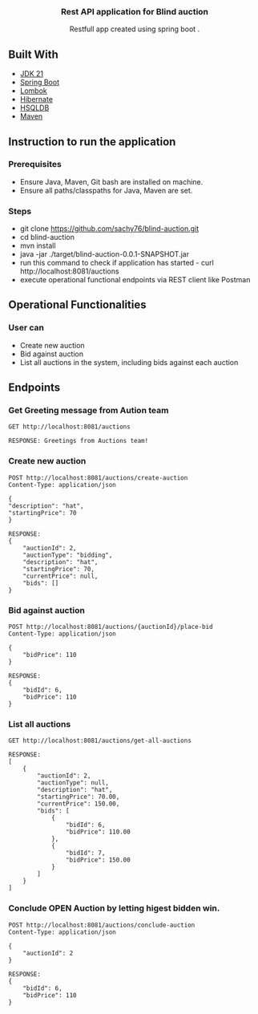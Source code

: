 <div id="top"></div>
<br />
<div align="center">
<h3 align="center">Rest API application for Blind auction</h3>
  <p align="center">
    Restfull app created using spring boot .
  </p>
</div>

## Built With
* [JDK 21](https://openjdk.org/projects/jdk/21/)
* [Spring Boot](https://spring.io/projects/spring-boot) 
* [Lombok](https://www.projectlombok.org/features/all)
* [Hibernate](https://hibernate.org/orm/documentation/)
* [HSQLDB](https://hsqldb.org/)
* [Maven](https://maven.apache.org/)

## Instruction to run the application
### Prerequisites
- Ensure Java, Maven, Git bash are installed on machine.
- Ensure all paths/classpaths for Java, Maven are set.
### Steps
- git clone https://github.com/sachy76/blind-auction.git
- cd blind-auction
- mvn install
- java -jar ./target/blind-auction-0.0.1-SNAPSHOT.jar
- run this command to check if application has started - curl http://localhost:8081/auctions
- execute operational functional endpoints via REST client like Postman

## Operational Functionalities
### User can 
- Create new auction
- Bid against auction
- List all auctions in the system, including bids against each auction

## Endpoints
### Get Greeting message from Aution team
```
GET http://localhost:8081/auctions

RESPONSE: Greetings from Auctions team!
```

### Create new auction
```
POST http://localhost:8081/auctions/create-auction
Content-Type: application/json

{
"description": "hat",
"startingPrice": 70
}

RESPONSE:
{
    "auctionId": 2,
    "auctionType": "bidding",
    "description": "hat",
    "startingPrice": 70,
    "currentPrice": null,
    "bids": []
}
```

### Bid against auction
```
POST http://localhost:8081/auctions/{auctionId}/place-bid
Content-Type: application/json

{
    "bidPrice": 110
}

RESPONSE:
{
    "bidId": 6,
    "bidPrice": 110
}
```

### List all auctions
```
GET http://localhost:8081/auctions/get-all-auctions

RESPONSE:
[
    {
        "auctionId": 2,
        "auctionType": null,
        "description": "hat",
        "startingPrice": 70.00,
        "currentPrice": 150.00,
        "bids": [
            {
                "bidId": 6,
                "bidPrice": 110.00
            },
            {
                "bidId": 7,
                "bidPrice": 150.00
            }
        ]
    }
]

```
### Conclude OPEN Auction by letting higest bidden win.
```
POST http://localhost:8081/auctions/conclude-auction
Content-Type: application/json

{
    "auctionId": 2
}

RESPONSE:
{
    "bidId": 6,
    "bidPrice": 110
}
```

